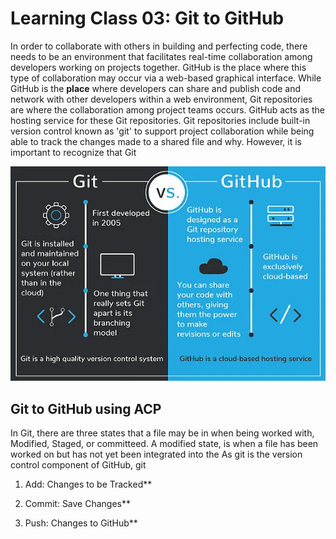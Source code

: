 # Learning Class 03: Git to GitHub
In order to collaborate with others in building and perfecting code, there needs to be an environment that facilitates real-time collaboration among developers working on projects together. GitHub is the place where this type of collaboration may occur via a web-based graphical interface. While GitHub is the **place** where developers can share and publish code and network with other developers within a web environment, Git repositories are where the collaboration among project teams occurs. GitHub acts as the hosting service for these Git repositories. Git repositories include built-in version control known as 'git' to support project collaboration while being able to track the changes made to a shared file and why. However, it is important to recognize that Git  

![Git vs GitHub image](/Git_Image.png)

## Git to GitHub using ACP
In Git, there are three states that a file may be in when being worked with, Modified, Staged, or committeed. A modified state, is when a file has been worked on but has not yet been integrated into the  As git is the version control component of GitHub, git

1. Add: Changes to be Tracked**

2. Commit: Save Changes**

3. Push: Changes to GitHub**
